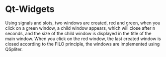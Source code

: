 # Qt-Widgets
Using signals and slots, two windows are created, red and green, when you click on a green window, a child window appears, which will close after n seconds, and the size of the child window is displayed in the title of the main window. When you click on the red window, the last created window is closed according to the FILO principle, the windows are implemented using QSpliter.
